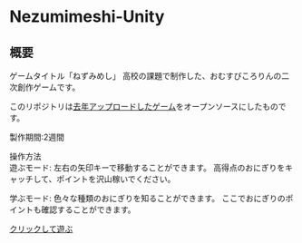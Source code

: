 # Nezumimeshi-Unity

## 概要
ゲームタイトル「ねずみめし」
高校の課題で制作した、おむすびころりんの二次創作ゲームです。

このリポジトリは[去年アップロードしたゲーム](https://github.com/HarumaroJP/Nezumimeshi)をオープンソースにしたものです。


製作期間:2週間

操作方法<br>
遊ぶモード:
左右の矢印キーで移動することができます。 高得点のおにぎりをキャッチして、ポイントを沢山稼いでください。

学ぶモード:
色々な種類のおにぎりを知ることができます。 ここでおにぎりのポイントも確認することができます。

[クリックして遊ぶ](https://harumarojp.github.io/Nezumimeshi/)
